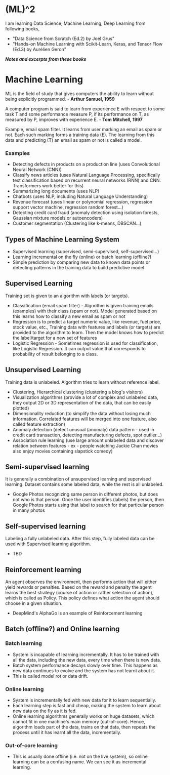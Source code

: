 # (ML)^2

I am learning Data Science, Machine Learning, Deep Learning from following books,
- "Data Science from Scratch (Ed.2) by Joel Grus"
- "Hands-on Machine Learning with Scikit-Learn, Keras, and Tensor Flow (Ed.3) by Aurélien Geron"

_**Notes and excerpts from these books**_

# Machine Learning
ML is the field of study that gives computers the ability to learn without being explicitly programmed. - **Arthur Samuel, 1959**

A computer program is said to learn from experience E with respect to some task T and some performance measure P, if its performance on T, as measured by P, improves with experience E. - **Tom Mitchell, 1997**

Example, email spam filter. It learns from user marking an email as spam or not. Each such marking forms a training data (E). The learning from this data and predicting (T) an email as spam or not is called a model.

### Examples
- Detecting defects in products on a production line (uses Convolutional Neural Network (CNN))
- Classify news articles (uses Natural Language Processing, specifically text classification based on recurrent neural networks (RNN) and CNN. Transformers work better for this)
- Summarizing long documents (uses NLP)
- Chatbots (uses NLP, including Natural Language Understanding)
- Revenue forecast (uses linear or polynomial regression, regression support vector machine, regression random forest...)
- Detecting credit card fraud (anomaly detection using isolation forests, Gaussian mixture models or autoencoders)
- Customer segmentation (Clustering like k-means, DBSCAN...)

## Types of Machine Learning System
- Supervised learning (supervised, semi-supervised, self-supervised...)
- Learning incremental on the fly (online) or batch learning (offline?)
- Simple prediction by comparing new data to known data points or detecting patterns in the training data to build predictive model

## Supervised Learning
Training set is given to an algorithm with labels (or targets).
- Classification (email spam filter) - Algorithm is given training emails (examples) with their class (spam or not). Model generated based on this learns how to classify a new email as spam or not
- Regression is to predict a target numeric value, like revenue, fuel price, stock value, etc., Training data with features and labels (or targets) are provided to the algorithm to learn. Then the model knows how to predict the label/target for a new set of features
- Logistic Regression - Sometimes regression is used for classification, like Logistic Regression. It can output value that corresponds to probability of result belonging to a class.

## Unsupervised Learning
Training data is unlabeled. Algorithm tries to learn without reference label.
- Clustering, Hierarchical clustering (clustering a blog's visitors)
- Visualization algorithms (provide a lot of complex and unlabeled data, they output 2D or 3D representation of the data, that can be easily plotted)
- Dimensionality reduction (to simplify the data without losing much information. Correlated features will be merged into one feature, also called feature extraction)
- Anomaly detection (detect unusual (anomaly) data pattern - used in credit card transaction, detecting manufacturing defects, spot outlier...)
- Association rule learning (use large amount unlabeled data and discover relation between features - ex - people watching Jackie Chan movies also enjoy movies containing slapstick comedy)

## Semi-supervised learning
It is generally a combination of unsupervised learning and supervised learning. Dataset contains some labeled data, while the rest is all unlabeled.
- Google Photos recognizing same person in different photos, but does not who is that person. Once the user identifies (labels) the person, then Google Photos starts using that label to search for that particular person in many photos

## Self-supervised learning
Labeling a fully unlabeled data. After this step, fully labeled data can be used with Supervised learning algorithm.
- TBD

## Reinforcement learning
An agent observes the environment, then performs action that will either yield rewards or penalties. Based on the reward and penalty the agent learns the best strategy (course of action or rather selection of action), which is called as Policy. This policy defines what action the agent should choose in a given situation.
- DeepMind's AlphaGo is an example of Reinforcement learning

## Batch (offline?) and Online learning
### Batch learning
- System is incapable of learning incrementally. It has to be trained with all the data, including the new data, every time when there is new data.
- Batch system performance decays slowly over time. This happens as new data continues to evolve and the system has not learnt about it.
- This is called model rot or data drift.

### Online learning
- System is incrementally fed with new data for it to learn sequentially.
- Each learning step is fast and cheap, making the system to learn about new data on the fly as it is fed.
- Online learning algorithms generally works on huge datasets, which cannot fit in one machine's main memory (out-of-core). Hence, algorithm loads part of the data, trains on that data, then repeats the process until it has learnt all the data, incrementally.

### Out-of-core learning
- This is usually done offline (i.e. not on the live system), so online learning can be a confusing name. We can see it as incremental learning.

